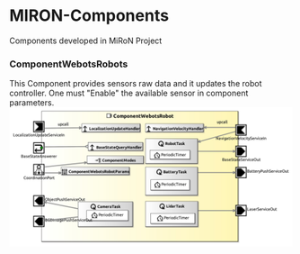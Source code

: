 # MIRON-Components
Components developed in MiRoN Project

### ComponentWebotsRobots

This Component provides sensors raw data and it updates the robot controller. One must "Enable" the available sensor in component parameters. 
![ComponentWebotsRobots](ComponentWebotsRobot/model/ComponentWebotsRobotComponentDefinition.jpg)
